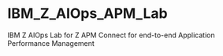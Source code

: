 # IBM_Z_AIOps_APM_Lab
IBM Z AIOps Lab for Z APM Connect for end-to-end Application Performance Management
